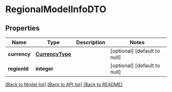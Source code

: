 # RegionalModelInfoDTO

## Properties
Name | Type | Description | Notes
------------ | ------------- | ------------- | -------------
**currency** | [**CurrencyType**](CurrencyType.md) |  | [optional] [default to null]
**regionId** | **integer** |  | [optional] [default to null]

[[Back to Model list]](../README.md#documentation-for-models) [[Back to API list]](../README.md#documentation-for-api-endpoints) [[Back to README]](../README.md)


